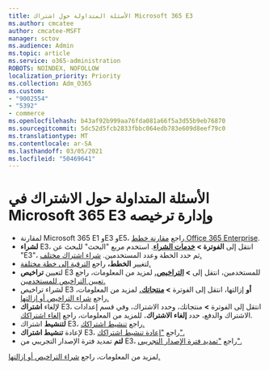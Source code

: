 ```yaml
---
title: الأسئلة المتداولة حول اشتراك Microsoft 365 E3
ms.author: cmcatee
author: cmcatee-MSFT
manager: sctov
ms.audience: Admin
ms.topic: article
ms.service: o365-administration
ROBOTS: NOINDEX, NOFOLLOW
localization_priority: Priority
ms.collection: Adm_O365
ms.custom:
- "9002554"
- "5392"
- commerce
ms.openlocfilehash: b43af92b999aa76fda081a66f5a3d55b9eb76870
ms.sourcegitcommit: 5dc52d5fcb2833fbbc064edb783e609d8eef79c0
ms.translationtype: MT
ms.contentlocale: ar-SA
ms.lasthandoff: 03/05/2021
ms.locfileid: "50469641"
---
```

# <a name="microsoft-365-e3-subscription-and-license-management-faq"></a>الأسئلة المتداولة حول الاشتراك في Microsoft 365 E3 وإدارة ترخيصه

- لمقارنة Microsoft 365 E1 وE3 وE5، راجع [مقارنة خطط Office 365 Enterprise](https://www.microsoft.com/microsoft-365/business/compare-more-office-365-for-business-plans).
- **لشراء** E3، انتقل إلى **الفوترة > [خدمات الشراء](https://go.microsoft.com/fwlink/p/?linkid=868433)**. استخدم مربع "البحث" للبحث عن "E3"، ثم حدد الخطة وعدد المستخدمين. [شراء اشتراك مختلف.](https://docs.microsoft.com/microsoft-365/commerce/try-or-buy-microsoft-365#buy-a-different-subscription)
- لتغيير **الخطط،** راجع [الترقية إلى خطة مختلفة.](https://docs.microsoft.com/microsoft-365/commerce/subscriptions/upgrade-to-different-plan)
- لتعيين **تراخيص** E3 للمستخدمين، انتقل إلى **> [التراخيص.](https://go.microsoft.com/fwlink/p/?linkid=842264)** لمزيد من المعلومات، راجع [تعيين التراخيص للمستخدمين.](https://docs.microsoft.com/microsoft-365/admin/manage/assign-licenses-to-users)
- لشراء تراخيص E3 **أو** إزالتها، انتقل إلى الفوترة **> [منتجاتك.](https://go.microsoft.com/fwlink/p/?linkid=842054)** لمزيد من المعلومات، راجع [شراء التراخيص أو إزالتها.](https://docs.microsoft.com/microsoft-365/commerce/licenses/buy-licenses)
- لإلغاء **اشتراك** E3، انتقل إلى الفوترة **>[](https://go.microsoft.com/fwlink/p/?linkid=842054)** منتجاتك، وحدد  الاشتراك، وفي قسم إعدادات الاشتراك والدفع، حدد **إلغاء الاشتراك.** للمزيد من المعلومات، راجع [إلغاء اشتراكك](https://docs.microsoft.com/microsoft-365/commerce/subscriptions/cancel-your-subscription).
- **لتنشيط** اشتراك E3، راجع [تنشيط اشتراكك.](https://docs.microsoft.com/alchemyinsights/activate-your-office-365-subscription)
- لإعادة **تنشيط اشتراك** E3، راجع ["إعادة تنشيط اشتراكك".](https://docs.microsoft.com/alchemyinsights/reactivate-your-subscription)
- **لتم** تمديد فترة الإصدار التجريبي من E3، راجع ["تمديد فترة الإصدار التجريبي".](https://docs.microsoft.com/microsoft-365/commerce/extend-your-trial)

لمزيد من المعلومات، راجع [شراء التراخيص أو إزالتها.](https://docs.microsoft.com/microsoft-365/commerce/licenses/buy-licenses)